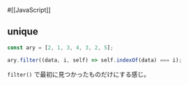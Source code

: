 #[[JavaScript]]

## unique

```javascript
const ary = [2, 1, 3, 4, 3, 2, 5];

ary.filter((data, i, self) => self.indexOf(data) === i);
```

`filter()` で最初に見つかったものだけにする感じ。
